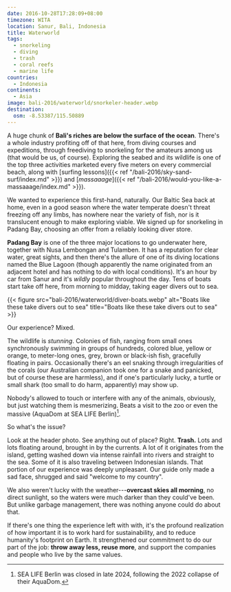 ```yaml
---
date: 2016-10-28T17:28:09+08:00
timezone: WITA
location: Sanur, Bali, Indonesia
title: Waterworld
tags:
  - snorkeling
  - diving
  - trash
  - coral reefs
  - marine life
countries: 
  - Indonesia
continents: 
  - Asia
image: bali-2016/waterworld/snorkeler-header.webp
destination:
  osm: -8.53387/115.50889
---
```


A huge chunk of __Bali's riches are below the surface of the ocean__. There's a whole industry profiting off of that here, from diving courses and expeditions, through freediving to snorkeling for the amateurs among us (that would be us, of course). Exploring the seabed and its wildlife is one of the top three activities marketed every five meters on every commercial beach, along with [surfing lessons]({{< ref "/bali-2016/sky-sand-surf/index.md" >}}) and [_massaaage_]({{< ref "/bali-2016/would-you-like-a-massaaage/index.md" >}}).

<!--more-->

We wanted to experience this first-hand, naturally. Our Baltic Sea back at home, even in a good season where the water temperate doesn't threat freezing off any limbs, has nowhere near the variety of fish, nor is it translucent enough to make exploring viable. We signed up for snorkeling in Padang Bay, choosing an offer from a reliably looking diver store.

__Padang Bay__ is one of the three major locations to go underwater here, together with Nusa Lembongan and Tulamben. It has a reputation for clear water, great sights, and then there's the allure of one of its diving locations named the Blue Lagoon (though apparently the name originated from an adjacent hotel and has nothing to do with local conditions). It's an hour by car from Sanur and it's _wildly_ popular throughout the day. Tens of boats start take off here, from morning to midday, taking eager divers out to sea.

{{< figure src="bali-2016/waterworld/diver-boats.webp" alt="Boats like these take divers out to sea" title="Boats like these take divers out to sea" >}}

Our experience? Mixed.

The wildlife is _stunning_. Colonies of fish, ranging from small ones synchronously swimming in groups of hundreds, colored blue, yellow or orange, to meter-long ones, grey, brown or black-ish fish, gracefully floating in pairs. Occasionally there's an eel snaking through irregularities of the corals (our Australian companion took one for a snake and panicked, but of course these are harmless), and if one's particularly lucky, a turtle or small shark (too small to do harm, apparently) may show up.

Nobody's allowed to touch or interfere with any of the animals, obviously, but just watching them is mesmerizing. Beats a visit to the zoo or even the massive (AquaDom at SEA LIFE Berlin)[^1].

So what's the issue?

Look at the header photo. See anything out of place? Right. __Trash.__ Lots and lots floating around, brought in by the currents. A lot of it originates from the island, getting washed down via intense rainfall into rivers and straight to the sea. Some of it is also traveling between Indonesian islands. That portion of our experience was deeply unpleasant. Our guide only made a sad face, shrugged and said "welcome to my country".

We also weren't lucky with the weather---__overcast skies all morning__, no direct sunlight, so the waters were much darker than they could've been. But unlike garbage management, there was nothing anyone could do about that.

If there's one thing the experience left with with, it's the profound realization of how important it is to work hard for sustainability, and to reduce humanity's footprint on Earth. It strengthened our commitment to do our part of the job: __throw away less, reuse more__, and support the companies and people who live by the same values.

[^1]: SEA LIFE Berlin was closed in late 2024, following the 2022 collapse of their AquaDom.